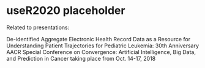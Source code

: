 # useR2020 placeholder

Related to presentations:

De-identified Aggregate Electronic Health Record Data as a Resource for Understanding Patient Trajectories for Pediatric Leukemia: 30th Anniversary AACR Special Conference on Convergence: Artificial Intelligence, Big Data, and Prediction in Cancer taking place from Oct. 14-17, 2018
